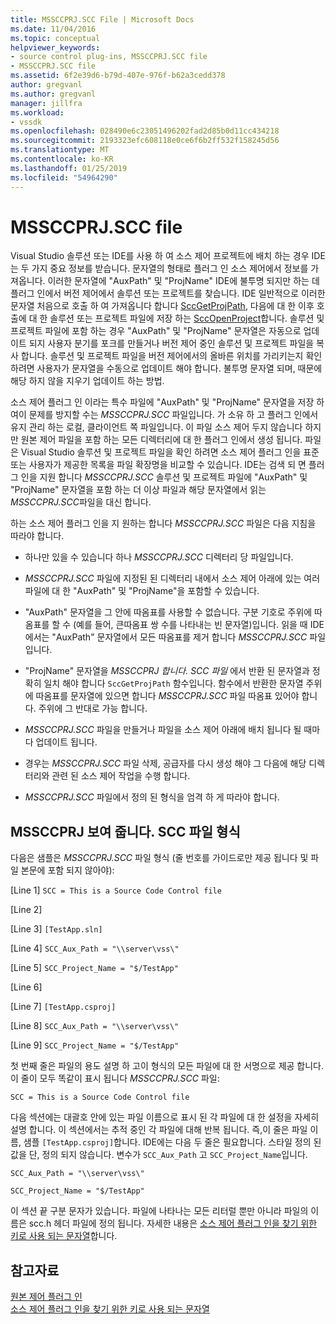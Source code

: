 ```yaml
---
title: MSSCCPRJ.SCC File | Microsoft Docs
ms.date: 11/04/2016
ms.topic: conceptual
helpviewer_keywords:
- source control plug-ins, MSSCCPRJ.SCC file
- MSSCCPRJ.SCC file
ms.assetid: 6f2e39d6-b79d-407e-976f-b62a3cedd378
author: gregvanl
ms.author: gregvanl
manager: jillfra
ms.workload:
- vssdk
ms.openlocfilehash: 028490e6c23051496202fad2d85b0d11cc434218
ms.sourcegitcommit: 2193323efc608118e0ce6f6b2ff532f158245d56
ms.translationtype: MT
ms.contentlocale: ko-KR
ms.lasthandoff: 01/25/2019
ms.locfileid: "54964290"
---
```

# <a name="mssccprjscc-file"></a>MSSCCPRJ.SCC file
Visual Studio 솔루션 또는 IDE를 사용 하 여 소스 제어 프로젝트에 배치 하는 경우 IDE는 두 가지 중요 정보를 받습니다. 문자열의 형태로 플러그 인 소스 제어에서 정보를 가져옵니다. 이러한 문자열에 "AuxPath" 및 "ProjName" IDE에 불투명 되지만 하는 데 플러그 인에서 버전 제어에서 솔루션 또는 프로젝트를 찾습니다. IDE 일반적으로 이러한 문자열 처음으로 호출 하 여 가져옵니다 합니다 [SccGetProjPath](../extensibility/sccgetprojpath-function.md), 다음에 대 한 이후 호출에 대 한 솔루션 또는 프로젝트 파일에 저장 하는 [SccOpenProject](../extensibility/sccopenproject-function.md)합니다. 솔루션 및 프로젝트 파일에 포함 하는 경우 "AuxPath" 및 "ProjName" 문자열은 자동으로 업데이트 되지 사용자 분기를 포크를 만들거나 버전 제어 중인 솔루션 및 프로젝트 파일을 복사 합니다. 솔루션 및 프로젝트 파일을 버전 제어에서의 올바른 위치를 가리키는지 확인 하려면 사용자가 문자열을 수동으로 업데이트 해야 합니다. 불투명 문자열 되며, 때문에 해당 하지 않을 지우기 업데이트 하는 방법.  
  
 소스 제어 플러그 인 이라는 특수 파일에 "AuxPath" 및 "ProjName" 문자열을 저장 하 여이 문제를 방지할 수는 *MSSCCPRJ.SCC* 파일입니다. 가 소유 하 고 플러그 인에서 유지 관리 하는 로컬, 클라이언트 쪽 파일입니다. 이 파일 소스 제어 두지 않습니다 하지만 원본 제어 파일을 포함 하는 모든 디렉터리에 대 한 플러그 인에서 생성 됩니다. 파일은 Visual Studio 솔루션 및 프로젝트 파일을 확인 하려면 소스 제어 플러그 인을 표준 또는 사용자가 제공한 목록을 파일 확장명을 비교할 수 있습니다. IDE는 검색 되 면 플러그 인을 지원 합니다 *MSSCCPRJ.SCC* 솔루션 및 프로젝트 파일에 "AuxPath" 및 "ProjName" 문자열을 포함 하는 더 이상 파일과 해당 문자열에서 읽는 *MSSCCPRJ.SCC*파일을 대신 합니다.  
  
 하는 소스 제어 플러그 인을 지 원하는 합니다 *MSSCCPRJ.SCC* 파일은 다음 지침을 따라야 합니다.  
  
-   하나만 있을 수 있습니다 하나 *MSSCCPRJ.SCC* 디렉터리 당 파일입니다.  
  
-   *MSSCCPRJ.SCC* 파일에 지정된 된 디렉터리 내에서 소스 제어 아래에 있는 여러 파일에 대 한 "AuxPath" 및 "ProjName"을 포함할 수 있습니다.  
  
-   "AuxPath" 문자열을 그 안에 따옴표를 사용할 수 없습니다. 구분 기호로 주위에 따옴표를 할 수 (예를 들어, 큰따옴표 쌍 수를 나타내는 빈 문자열)입니다. 읽을 때 IDE에서는 "AuxPath" 문자열에서 모든 따옴표를 제거 합니다 *MSSCCPRJ.SCC* 파일입니다.  
  
-   "ProjName" 문자열을 *MSSCCPRJ 합니다. SCC 파일* 에서 반환 된 문자열과 정확히 일치 해야 합니다 `SccGetProjPath` 함수입니다. 함수에서 반환한 문자열 주위에 따옴표를 문자열에 있으면 합니다 *MSSCCPRJ.SCC* 파일 따옴표 있어야 합니다. 주위에 그 반대로 가능 합니다.  
  
-   *MSSCCPRJ.SCC* 파일을 만들거나 파일을 소스 제어 아래에 배치 됩니다 될 때마다 업데이트 됩니다.  
  
-   경우는 *MSSCCPRJ.SCC* 파일 삭제, 공급자를 다시 생성 해야 그 다음에 해당 디렉터리와 관련 된 소스 제어 작업을 수행 합니다.  
  
-   *MSSCCPRJ.SCC* 파일에서 정의 된 형식을 엄격 하 게 따라야 합니다.  
  
## <a name="an-illustration-of-the-mssccprjscc-file-format"></a>MSSCCPRJ 보여 줍니다. SCC 파일 형식  
 다음은 샘플은 *MSSCCPRJ.SCC* 파일 형식 (줄 번호를 가이드로만 제공 됩니다 및 파일 본문에 포함 되지 않아야):  
  
 [Line 1] `SCC = This is a Source Code Control file`  
  
 [Line 2]  
  
 [Line 3] `[TestApp.sln]`  
  
 [Line 4] `SCC_Aux_Path = "\\server\vss\"`  
  
 [Line 5] `SCC_Project_Name = "$/TestApp"`  
  
 [Line 6]  
  
 [Line 7] `[TestApp.csproj]`  
  
 [Line 8] `SCC_Aux_Path = "\\server\vss\"`  
  
 [Line 9] `SCC_Project_Name = "$/TestApp"`  
  
 첫 번째 줄은 파일의 용도 설명 하 고이 형식의 모든 파일에 대 한 서명으로 제공 합니다. 이 줄이 모두 똑같이 표시 됩니다 *MSSCCPRJ.SCC* 파일:  
  
 `SCC = This is a Source Code Control file`  
  
 다음 섹션에는 대괄호 안에 있는 파일 이름으로 표시 된 각 파일에 대 한 설정을 자세히 설명 합니다. 이 섹션에서는 추적 중인 각 파일에 대해 반복 됩니다. 즉,이 줄은 파일 이름, 샘플 `[TestApp.csproj]`합니다. IDE에는 다음 두 줄은 필요합니다. 스타일 정의 된 값을 단, 정의 되지 않습니다. 변수가 `SCC_Aux_Path` 고 `SCC_Project_Name`입니다.  
  
 `SCC_Aux_Path = "\\server\vss\"`  
  
 `SCC_Project_Name = "$/TestApp"`  
  
 이 섹션 끝 구분 문자가 있습니다. 파일에 나타나는 모든 리터럴 뿐만 아니라 파일의 이름은 scc.h 헤더 파일에 정의 됩니다. 자세한 내용은 [소스 제어 플러그 인을 찾기 위한 키로 사용 되는 문자열](../extensibility/strings-used-as-keys-for-finding-a-source-control-plug-in.md)합니다.  
  
## <a name="see-also"></a>참고자료  
 [원본 제어 플러그 인](../extensibility/source-control-plug-ins.md)   
 [소스 제어 플러그 인을 찾기 위한 키로 사용 되는 문자열](../extensibility/strings-used-as-keys-for-finding-a-source-control-plug-in.md)